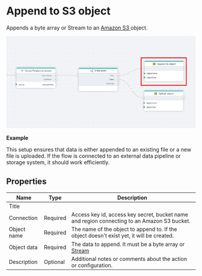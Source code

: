 # Append to S3 object

Appends a byte array or Stream to an [Amazon S3 ](https://docs.aws.amazon.com/s3/?nc2=h_ql_doc_s3)object.

![img](../../../../images/flow/appendAmazon.png)

**Example**

This setup ensures that data is either appended to an existing file or a new file is uploaded. If the flow is connected to an external data pipeline or storage system, it should work efficiently.

## Properties

| Name        | Type     | Description                                                                                 |
| ----------- | -------- | ------------------------------------------------------------------------------------------- |
| Title       | |                                                                                             |
| Connection  | Required | Access key id, access key secret, bucket name and region connecting to an Amazon S3 bucket. |
| Object name | Required | The name of the object to append to. If the object doesn't exist yet, it will be created.        |
| Object data        | Required  | The data to append. It must be a byte array or [Stream](https://learn.microsoft.com/en-us/dotnet/api/system.io.stream) |
| Description | Optional | Additional notes or comments about the action or configuration.  |

